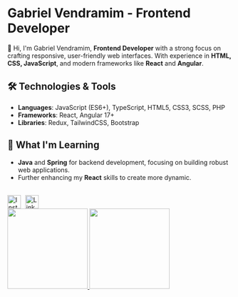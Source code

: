 # Gabriel Vendramim - Frontend Developer

👋 Hi, I'm Gabriel Vendramim, **Frontend Developer** with a strong focus on crafting responsive, user-friendly web interfaces. With experience in **HTML, CSS, JavaScript**, and modern frameworks like **React** and **Angular**.

## 🛠️ Technologies & Tools
- **Languages**: JavaScript (ES6+), TypeScript, HTML5, CSS3, SCSS, PHP
- **Frameworks**: React, Angular 17+
- **Libraries**: Redux, TailwindCSS, Bootstrap

## 🌱 What I'm Learning
- **Java** and **Spring** for backend development, focusing on building robust web applications.
- Further enhancing my **React** skills to create more dynamic.

<br>

<div style="display: flex; gap: 10px;">
  <a href="https://instagram.com/gvendramim_" target="_blank" title="Instagram">
    <img src="https://img.shields.io/badge/-Instagram-%23E4405F?style=for-the-badge&logo=instagram&logoColor=white" alt="Instagram" height="30" />
  </a>
  <a href="https://www.linkedin.com/in/gvendramim" target="_blank" title="LinkedIn">
    <img src="https://img.shields.io/badge/-LinkedIn-%230077B5?style=for-the-badge&logo=linkedin&logoColor=white" alt="LinkedIn" height="30" />
  </a>
</div>

<div>
<a href="https://github.com/seu-usuário-aqui">
<img loading="lazy" height="180em" src="https://github-readme-stats.vercel.app/api/top-langs/?username=Gvendramim&layout=compact&langs_count=7&theme=dracula"/>
<img loading="lazy" height="180em" src="https://github-readme-stats.vercel.app/api?username=Gvendramim&show_icons=true&theme=dracula&include_all_commits=true&count_private=true"/>
</div>

##

